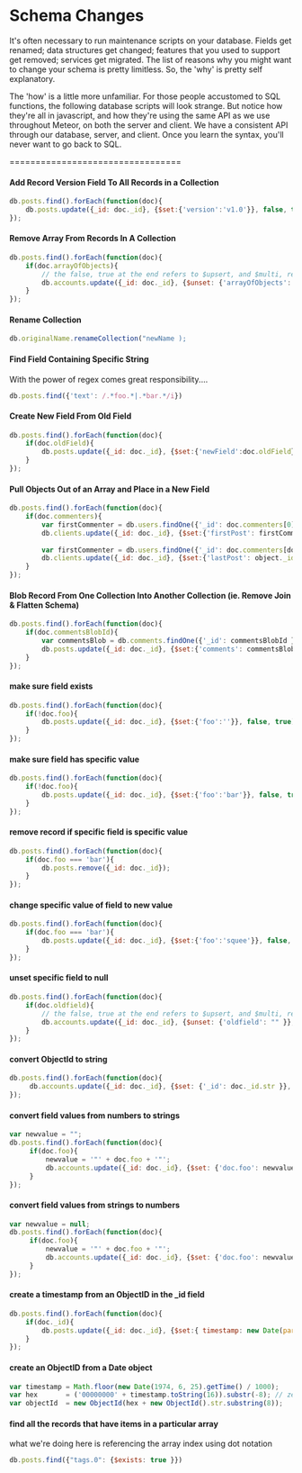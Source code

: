 Schema Changes
====================================

It's often necessary to run maintenance scripts on your database.  Fields get renamed; data structures get changed; features that you used to support get removed; services get migrated.  The list of reasons why you might want to change your schema is pretty limitless.  So, the 'why' is pretty self explanatory.  

The 'how' is a little more unfamiliar.  For those people accustomed to SQL functions, the following database scripts will look strange.  But notice how they're all in javascript, and how they're using the same API as we use throughout Meteor, on both the server and client.  We have a consistent API through our database, server, and client.  Once you learn the syntax, you'll never want to go back to SQL.

=================================

#### Add Record Version Field To All Records in a Collection
````js
db.posts.find().forEach(function(doc){
    db.posts.update({_id: doc._id}, {$set:{'version':'v1.0'}}, false, true);
});
````


#### Remove Array From Records In A Collection
````js
db.posts.find().forEach(function(doc){
    if(doc.arrayOfObjects){
        // the false, true at the end refers to $upsert, and $multi, respectively   
        db.accounts.update({_id: doc._id}, {$unset: {'arrayOfObjects': "" }}, false, true);
    }
});
````

#### Rename Collection
````js
db.originalName.renameCollection("newName );
````

#### Find Field Containing Specific String
With the power of regex comes great responsibility....
````js
db.posts.find({'text': /.*foo.*|.*bar.*/i})
````

#### Create New Field From Old Field
````js
db.posts.find().forEach(function(doc){
    if(doc.oldField){
        db.posts.update({_id: doc._id}, {$set:{'newField':doc.oldField}}, false, true);
    }
});
````

#### Pull Objects Out of an Array and Place in a New Field
````js
db.posts.find().forEach(function(doc){
    if(doc.commenters){
        var firstCommenter = db.users.findOne({'_id': doc.commenters[0]._id });
        db.clients.update({_id: doc._id}, {$set:{'firstPost': firstCommenter }}, false, true);
        
        var firstCommenter = db.users.findOne({'_id': doc.commenters[doc.commenters.length - 1]._id });
        db.clients.update({_id: doc._id}, {$set:{'lastPost': object._id }}, false, true);
    }
});
````


#### Blob Record From One Collection Into Another Collection (ie. Remove Join & Flatten Schema)
````js
db.posts.find().forEach(function(doc){
    if(doc.commentsBlobId){
        var commentsBlob = db.comments.findOne({'_id': commentsBlobId });
        db.posts.update({_id: doc._id}, {$set:{'comments': commentsBlob }}, false, true);
    }
});
````


#### make sure field exists
````js
db.posts.find().forEach(function(doc){
    if(!doc.foo){
        db.posts.update({_id: doc._id}, {$set:{'foo':''}}, false, true);
    }
});
````


#### make sure field has specific value
````js
db.posts.find().forEach(function(doc){
    if(!doc.foo){
        db.posts.update({_id: doc._id}, {$set:{'foo':'bar'}}, false, true);
    }
});
````

#### remove record if specific field is specific value
````js
db.posts.find().forEach(function(doc){
    if(doc.foo === 'bar'){
        db.posts.remove({_id: doc._id});
    }
});
````

#### change specific value of field to new value
````js
db.posts.find().forEach(function(doc){
    if(doc.foo === 'bar'){
        db.posts.update({_id: doc._id}, {$set:{'foo':'squee'}}, false, true);
    }
});
`````

#### unset specific field to null
````js
db.posts.find().forEach(function(doc){
    if(doc.oldfield){
        // the false, true at the end refers to $upsert, and $multi, respectively
        db.accounts.update({_id: doc._id}, {$unset: {'oldfield': "" }}, false, true);
    }
});
````

#### convert ObjectId to string
````js
db.posts.find().forEach(function(doc){
     db.accounts.update({_id: doc._id}, {$set: {'_id': doc._id.str }}, false, true);
});
````

#### convert field values from numbers to strings
````js
var newvalue = "";
db.posts.find().forEach(function(doc){
     if(doc.foo){
         newvalue = '"' + doc.foo + '"';
         db.accounts.update({_id: doc._id}, {$set: {'doc.foo': newvalue}});
     }
});
````

#### convert field values from strings to numbers
````js
var newvalue = null;
db.posts.find().forEach(function(doc){
     if(doc.foo){
         newvalue = '"' + doc.foo + '"';
         db.accounts.update({_id: doc._id}, {$set: {'doc.foo': newvalue}});
     }
});
````

#### create a timestamp from an ObjectID in the _id field
````js
db.posts.find().forEach(function(doc){
    if(doc._id){
        db.posts.update({_id: doc._id}, {$set:{ timestamp: new Date(parseInt(doc._id.str.slice(0,8), 16) *1000) }}, false, true);
    }
});
````

#### create an ObjectID from a Date object
````js
var timestamp = Math.floor(new Date(1974, 6, 25).getTime() / 1000);
var hex       = ('00000000' + timestamp.toString(16)).substr(-8); // zero padding
var objectId  = new ObjectId(hex + new ObjectId().str.substring(8));
````

#### find all the records that have items in a particular array  
what we're doing here is referencing the array index using dot notation  
````js
db.posts.find({"tags.0": {$exists: true }})
````



